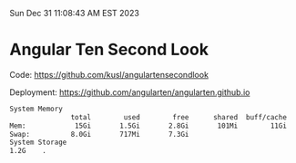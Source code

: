 Sun Dec 31 11:08:43 AM EST 2023

# Angular Ten Second Look

Code: https://github.com/kusl/angulartensecondlook

Deployment: https://github.com/angularten/angularten.github.io

```bash
System Memory
               total        used        free      shared  buff/cache   available
Mem:            15Gi       1.5Gi       2.8Gi       101Mi        11Gi        13Gi
Swap:          8.0Gi       717Mi       7.3Gi
System Storage
1.2G	.
```
```bash
